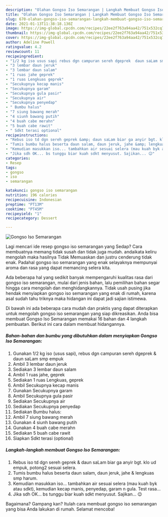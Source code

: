 ```yaml
---
description: "Olahan Gongso Iso Semarangan | Langkah Membuat Gongso Iso Semarangan Yang Enak Dan Lezat"
title: "Olahan Gongso Iso Semarangan | Langkah Membuat Gongso Iso Semarangan Yang Enak Dan Lezat"
slug: 670-olahan-gongso-iso-semarangan-langkah-membuat-gongso-iso-semarangan-yang-enak-dan-lezat
date: 2021-01-13T11:38:18.130Z
image: https://img-global.cpcdn.com/recipes/22ee2f763a94aa42/751x532cq70/gongso-iso-semarangan-foto-resep-utama.jpg
thumbnail: https://img-global.cpcdn.com/recipes/22ee2f763a94aa42/751x532cq70/gongso-iso-semarangan-foto-resep-utama.jpg
cover: https://img-global.cpcdn.com/recipes/22ee2f763a94aa42/751x532cq70/gongso-iso-semarangan-foto-resep-utama.jpg
author: Adeline Powell
ratingvalue: 4.2
reviewcount: 11
recipeingredient:
- "1/2 kg iso usus sapi rebus dgn campuran sereh dgeprek  daun saLam smp empuk"
- "3 lembar daun jeruk"
- "3 lembar daun salam"
- "1 ruas jahe geprek"
- "1 ruas Lengkuas geprek"
- "Secukupnya kecap manis"
- "Secukupnya garam"
- "Secukupnya gula pasir"
- "Secukupnya air"
- "Secukupnya penyedap"
- " Bumbu halus"
- "7 siung bawang merah"
- "4 siunh bawang putih"
- "4 buah cabe merahn"
- "5 buah cabe rawit"
- " Sdkt terasi optional"
recipeinstructions:
- "Rebus iso td dgn sereh geprek &amp; daun saLam biar ga anyir bgt. klo ud empuk, potong2 sesuai selera."
- "Tumis bumbu halus beserta daun salam, daun jeruk, jahe &amp; lengkuas smp harum."
- "Kemudian masukkan iso... tambahkan air sesuai selera (mau kuah byk atau sdkt), kemudian kecap manis, penyedap, garam n gula. Test rasa..."
- "Jika sdh OK... bs tunggu biar kuah sdkt menyusut. Sajikan... 😉"
categories:
- Resep
tags:
- gongso
- iso
- semarangan

katakunci: gongso iso semarangan 
nutrition: 196 calories
recipecuisine: Indonesian
preptime: "PT13M"
cooktime: "PT45M"
recipeyield: "1"
recipecategory: Dessert

---
```



![Gongso Iso Semarangan](https://img-global.cpcdn.com/recipes/22ee2f763a94aa42/751x532cq70/gongso-iso-semarangan-foto-resep-utama.jpg)

Lagi mencari ide resep gongso iso semarangan yang Sedap? Cara membuatnya memang tidak susah dan tidak juga mudah. andaikata keliru mengolah maka hasilnya Tidak Memuaskan dan justru cenderung tidak enak. Padahal gongso iso semarangan yang enak selayaknya mempunyai aroma dan rasa yang dapat memancing selera kita.



Ada beberapa hal yang sedikit banyak mempengaruhi kualitas rasa dari gongso iso semarangan, mulai dari jenis bahan, lalu pemilihan bahan segar hingga cara mengolah dan menghidangkannya. Tidak usah pusing jika hendak menyiapkan gongso iso semarangan yang enak di rumah, karena asal sudah tahu triknya maka hidangan ini dapat jadi sajian istimewa.


Di bawah ini ada beberapa cara mudah dan praktis yang dapat diterapkan untuk mengolah gongso iso semarangan yang siap dikreasikan. Anda bisa membuat Gongso Iso Semarangan memakai 16 bahan dan 4 langkah pembuatan. Berikut ini cara dalam membuat hidangannya.

<!--inarticleads1-->

##### Bahan-bahan dan bumbu yang dibutuhkan dalam menyiapkan Gongso Iso Semarangan:

1. Gunakan 1/2 kg iso (usus sapi), rebus dgn campuran sereh dgeprek &amp; daun saLam smp empuk
1. Ambil 3 lembar daun jeruk
1. Sediakan 3 lembar daun salam
1. Ambil 1 ruas jahe, geprek
1. Sediakan 1 ruas Lengkuas, geprek
1. Ambil Secukupnya kecap manis
1. Gunakan Secukupnya garam
1. Ambil Secukupnya gula pasir
1. Sediakan Secukupnya air
1. Sediakan Secukupnya penyedap
1. Sediakan  Bumbu halus:
1. Ambil 7 siung bawang merah
1. Gunakan 4 siunh bawang putih
1. Gunakan 4 buah cabe merahn
1. Sediakan 5 buah cabe rawit
1. Siapkan  Sdkt terasi (optional)




<!--inarticleads2-->

##### Langkah-langkah membuat Gongso Iso Semarangan:

1. Rebus iso td dgn sereh geprek &amp; daun saLam biar ga anyir bgt. klo ud empuk, potong2 sesuai selera.
1. Tumis bumbu halus beserta daun salam, daun jeruk, jahe &amp; lengkuas smp harum.
1. Kemudian masukkan iso... tambahkan air sesuai selera (mau kuah byk atau sdkt), kemudian kecap manis, penyedap, garam n gula. Test rasa...
1. Jika sdh OK... bs tunggu biar kuah sdkt menyusut. Sajikan... 😉




Bagaimana? Gampang kan? Itulah cara membuat gongso iso semarangan yang bisa Anda lakukan di rumah. Selamat mencoba!
